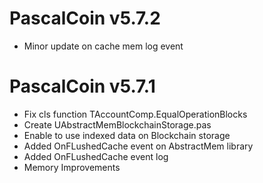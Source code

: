 # PascalCoin v5.7.2
- Minor update on cache mem log event

# PascalCoin v5.7.1

- Fix cls function TAccountComp.EqualOperationBlocks
- Create UAbstractMemBlockchainStorage.pas
- Enable to use indexed data on Blockchain storage
- Added OnFLushedCache event on AbstractMem library
- Added OnFLushedCache event log
- Memory Improvements
